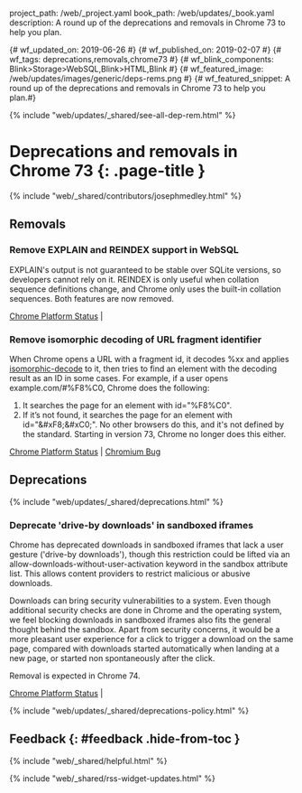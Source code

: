 project_path: /web/_project.yaml
book_path: /web/updates/_book.yaml
description: A round up of the deprecations and removals in Chrome 73 to help you plan.

{# wf_updated_on: 2019-06-26 #}
{# wf_published_on: 2019-02-07 #}
{# wf_tags: deprecations,removals,chrome73 #}
{# wf_blink_components: Blink>Storage>WebSQL,Blink>HTML,Blink #}
{# wf_featured_image: /web/updates/images/generic/deps-rems.png #}
{# wf_featured_snippet: A round up of the deprecations and removals in Chrome 73 to help you plan.#}

{% include "web/updates/_shared/see-all-dep-rem.html" %}

# Deprecations and removals in Chrome 73 {: .page-title }

{% include "web/_shared/contributors/josephmedley.html" %}

## Removals

### Remove EXPLAIN and REINDEX support in WebSQL

EXPLAIN's output is not guaranteed to be stable over SQLite versions, so
developers cannot rely on it. REINDEX is only useful when collation sequence
definitions change, and Chrome only uses the built-in collation sequences. Both
features are now removed.

[Chrome Platform Status](https://www.chromestatus.com/feature/5874817249050624) &#124;

### Remove isomorphic decoding of URL fragment identifier

When Chrome opens a URL with a fragment id, it decodes %xx and applies
[isomorphic-decode](https://infra.spec.whatwg.org/#isomorphic-decode) to it,
then tries to find an element with the decoding result as an ID in some cases.
For example, if a user opens example.com/#%F8%C0, Chrome does the following:

1. It searches the page for an element with id="%F8%C0".
1. If it’s not found, it searches the page for an element with id="&amp;#xF8;&amp;#xC0;".
No other browsers do this, and it's not defined by the standard. Starting in
version 73, Chrome no longer does this either.

[Chrome Platform Status](https://www.chromestatus.com/feature/4885685374812160) &#124;
[Chromium Bug](http://crbug.com/845824)


## Deprecations

{% include "web/updates/_shared/deprecations.html" %}

### Deprecate 'drive-by downloads' in sandboxed iframes

Chrome has deprecated downloads in sandboxed iframes that lack a user gesture
('drive-by downloads'), though this restriction could be lifted via an
allow-downloads-without-user-activation keyword in the sandbox attribute list.
This allows content providers to restrict malicious or abusive downloads.


Downloads can bring security vulnerabilities to a system. Even though
additional security checks are done in Chrome and the operating system, we feel
blocking downloads in sandboxed iframes also fits the general thought behind
the sandbox. Apart from security concerns, it would be a more pleasant user
experience for a click to trigger a download on the same page, compared with
downloads started automatically when landing at a new page, or started non
spontaneously after the click.

Removal is expected in Chrome 74.

[Chrome Platform Status](https://www.chromestatus.com/feature/5706745674465280) &#124;

{% include "web/updates/_shared/deprecations-policy.html" %}

## Feedback {: #feedback .hide-from-toc }

{% include "web/_shared/helpful.html" %}

{% include "web/_shared/rss-widget-updates.html" %}
